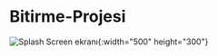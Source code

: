 # Bitirme-Projesi
![Splash Screen ekranı](https://github.com/turanayhan/Bitirme-Projesi/blob/main/proje%20g%C3%B6rselleri/1.png){:width="500" height="300"}



